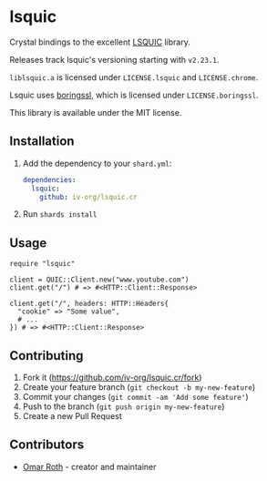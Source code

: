 # lsquic

Crystal bindings to the excellent [LSQUIC](https://github.com/litespeedtech/lsquic) library.

Releases track lsquic's versioning starting with `v2.23.1`.

`liblsquic.a` is licensed under `LICENSE.lsquic` and `LICENSE.chrome`.

Lsquic uses [boringssl](https://github.com/google/boringssl), which is licensed under `LICENSE.boringssl`.

This library is available under the MIT license.

## Installation

1. Add the dependency to your `shard.yml`:

   ```yaml
   dependencies:
     lsquic:
       github: iv-org/lsquic.cr
   ```

2. Run `shards install`

## Usage

```crystal
require "lsquic"

client = QUIC::Client.new("www.youtube.com")
client.get("/") # => #<HTTP::Client::Response>

client.get("/", headers: HTTP::Headers{
  "cookie" => "Some value",
  # ...
}) # => #<HTTP::Client::Response>

```

## Contributing

1. Fork it (<https://github.com/iv-org/lsquic.cr/fork>)
2. Create your feature branch (`git checkout -b my-new-feature`)
3. Commit your changes (`git commit -am 'Add some feature'`)
4. Push to the branch (`git push origin my-new-feature`)
5. Create a new Pull Request

## Contributors

- [Omar Roth](https://github.com/omarroth) - creator and maintainer
